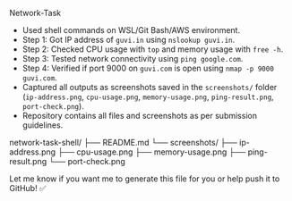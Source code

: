 Network-Task

* Used shell commands on WSL/Git Bash/AWS environment.
* Step 1: Got IP address of `guvi.in` using `nslookup guvi.in`.
* Step 2: Checked CPU usage with `top` and memory usage with `free -h`.
* Step 3: Tested network connectivity using `ping google.com`.
* Step 4: Verified if port 9000 on `guvi.com` is open using `nmap -p 9000 guvi.com`.
* Captured all outputs as screenshots saved in the `screenshots/` folder (`ip-address.png`, `cpu-usage.png`, `memory-usage.png`, `ping-result.png`, `port-check.png`).
* Repository contains all files and screenshots as per submission guidelines.

network-task-shell/
├── README.md
└── screenshots/
    ├── ip-address.png
    ├── cpu-usage.png
    ├── memory-usage.png
    ├── ping-result.png
    └── port-check.png

Let me know if you want me to generate this file for you or help push it to GitHub! ✅
